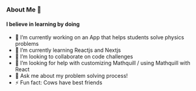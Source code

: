 ### About Me 👋

#### I believe in learning by doing

- 🔭 I’m currently working on an App that helps students solve physics problems
- 🌱 I’m currently learning Reactjs and Nextjs
- 👯 I’m looking to collaborate on code challenges
- 🤔 I’m looking for help with customizing Mathquill / using Mathquill with React
- 💬 Ask me about my problem solving process!
- ⚡ Fun fact: Cows have best friends

